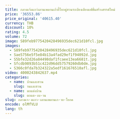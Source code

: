 ```yaml
---
title: กลางแจ้งแกว่งลานเพดานเก้าอี้โยกคู่สวนระเบียงเตียงแฟชั่นสร้างสรรค์ใหม่
price: '36553.86'
price_original: '40615.40'
currency: THB
discount: 10%
rating: 4.5
volume: 72
image: S89feb9775420428496935dec621d10fcl.jpg
images:
  - S89feb9775420428496935dec621d10fcl.jpg
  - Sae5756e5f5e84b13a4fad29ef1f94092d.jpg
  - S5bfe32d26a84498daf1fcaee13ea6681t.jpg
  - Sfcdb9893b51c422d96dd57579260db0dm.jpg
  - S366c0fda7b324322a5edf161676510afl.jpg
video: 4000243842637.mp4
categories:
  - name: บ้านและสวน
    slug: านและสวน
  - name: ตกแต่งบ้าน
    slug: ตกแต-งบ-าน
slug: กลางแจ-งแกว-งลานเพดานเก-าอ-โยกค
encode: olMfVLU
lang: th
---
```

  